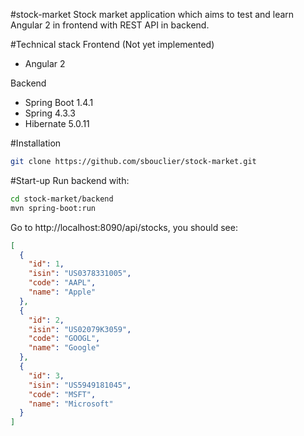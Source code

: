 #stock-market
Stock market application which aims to test and learn Angular 2 in frontend with REST API in backend.

#Technical stack
Frontend (Not yet implemented)
- Angular 2

Backend
- Spring Boot 1.4.1
- Spring 4.3.3
- Hibernate 5.0.11

#Installation
```bash
git clone https://github.com/sbouclier/stock-market.git
```
#Start-up
Run backend with:
```bash
cd stock-market/backend
mvn spring-boot:run
```

Go to http://localhost:8090/api/stocks, you should see:
```json
[
  {
    "id": 1,
    "isin": "US0378331005",
    "code": "AAPL",
    "name": "Apple"
  },
  {
    "id": 2,
    "isin": "US02079K3059",
    "code": "GOOGL",
    "name": "Google"
  },
  {
    "id": 3,
    "isin": "US5949181045",
    "code": "MSFT",
    "name": "Microsoft"
  }
]
```